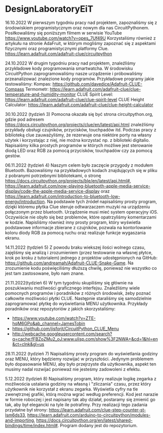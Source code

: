 # DesignLaboratoryEiT
16.10.2022
W pierwszym tygodniu pracy nad projektem, zapoznaliśmy się z środowiskiem programistycznym oraz nowym dla nas CircuitPythonem.
Posiłkowaliśmy się poniższym filmem w serwisie YouTube
https://www.youtube.com/watch?v=opes_7Uf49U
Korzystaliśmy również z artykułu na stronie AdaFruit, w którym mogliśmy zapoznać się z aspektami fizycznymi oraz programistycznymi platformy Clue.
https://learn.adafruit.com/adafruit-clue/circuitpython

24.10.2022
W drugim tygodniu pracy nad projektem, znaleźliśmy przykładowe kody programowania smartwatcha. W środowisku CircuitPython zaprogramowaliśmy nasze urządzenie i próbowaliśmy przeanalizować znalezione kody programów.
Przykładowe programy jakie testowaliśmy:
Kompas: https://github.com/davedice/Adafruit-CLUE-Compass
Termometr: https://learn.adafruit.com/adafruit-clue/clue-temperature-and-humidity-monitor
CLUE Spirit Level: https://learn.adafruit.com/adafruit-clue/clue-spirit-level
CLUE Height Calculator: https://learn.adafruit.com/adafruit-clue/clue-height-calculator

30.10.2022 (tydzień 3)
Pomocna okazała się być strona circuitpython.org, gdzie pod adresem https://docs.circuitpython.org/projects/clue/en/latest/api.html znaleźliśmy przykłady obsługi czujników, przycisków, touchpadów itd. Podczas pracy z biblioteką clue zauważyliśmy, że rezerwuje ona niektóre porty na własny użytek i korzystając z niej, nie można korzystać np. z biblioteki digitalio. Napisaiśmy kilka prostych programów w których możliwe jest sterowanie diodą LED oraz RGB za pomocą przycisków, touchpadów czy za pomocą gestów.

06.11.2022 (tydzień 4)
Naszym celem było zaczęcie przygody z modułem Bluetooth. Bazowaliśmy na przykładowych kodach znajdujących się w pliku z pobranymi potrzebnymi bibliotekami, o stronę https://docs.circuitpython.org/projects/ble/en/latest/api.html#, https://learn.adafruit.com/now-playing-bluetooth-apple-media-service-display/code-the-apple-media-service-display oraz https://learn.adafruit.com/introduction-to-bluetooth-low-energy/introduction.
Na podstawie tych źródeł napisaliśmy prosty program, dzięki któremu płytka Clue steruje odtwarzaczem muzyki na urządzeniu połączonym przez bluetooth. Urządzenie musi mieć system operacyjny iOS. Oczywiście nie obyło się bez problemów, które opatrzyliśmy komentarzami w kodzie. Napisliśmy również inny prosty program, który wyświetla podstawowe informacje zbierane z czujników, pozwala na kontorlowanie koloru diody RGB za pomocą ruchu oraz realizuje funkcje wygaszania ekranu.

14.11.2022 (tydzień 5)
Z powodu braku wiekszej ilości wolnego czasu, zajęliśmy się analizą i zrozumieniem (przez testowanie na własnej płytce, krok po kroku z tutorialem) jednego z projektów udostępnionych na GitHub: https://github.com/andreamah/Adafruit-CLUE-Snake-Game. Na zrozumienie kodu poświęciliśmy dłuższą chwilę, ponieważ nie wszystko co jest tam zastosowane, było nam znane.

21.11.2022(tydzień 6) W tym tygodniu skupiliśmy się głównie na poszukiwaniu możliwości graficznego interfejsu. Znaleźliśmy wiele pomocnych programów i poradników z różnych środowisk, żeby poznać całkowite możliwości płytki CLUE. Następnie staraliśmy się samodzielnie zaprogramować płytkę do wyświetlania MENU użytkownika.
Przykłady poradników oraz repozytoriów z jakich skorzystaliśmy:
- https://www.youtube.com/watch?v=ZTE-hqM6GPo&ab_channel=JamesTobin
- https://github.com/jisforjt/CircuitPython_CLUE_Menu
- http://webcache.googleusercontent.com/search?q=cache:fFBZoZMu2_oJ:www.ulisp.com/show%3F2NWA+&cd=1&hl=en&ct=clnk&gl=us

28.11.2022 (tydzień 7) Napisaliśmy prosty program do wyświetlania godziny oraz MENU, który będziemy rozwijać w przyszłości. Jedynym problemem było dopasowanie MENU, aby było przejrzyste dla użytkownika, aspekt ten musimy nadal rozwijać ponieważ nie jesteśmy zadowoleni z efektu.

5.12.2022 (tydzień 8) Napisaliśmy program, który realizuje logikę zegarka z możliwościa ustalania godziny na własną i "zliczania" czasu, przez który użytkownik nie korzystał z ekranu zegarka. Wyświetla cyfry na tle zwenętrznej grafiki, którą można wgrać według preferencji. Kod jest narazie w formie roboczej i jest napisany tak aby działał, postaramy się zmienić go tak, aby był elegancki na tyle ile potrafimy. Przy realizacji tego zadania przydatne był strony: https://learn.adafruit.com/clue-step-counter-st-lsm6ds33, https://learn.adafruit.com/arduino-to-circuitpython/modules-and-importing, https://docs.circuitpython.org/en/latest/shared-bindings/time/index.html#. Program dodany jest do repozytorium.
